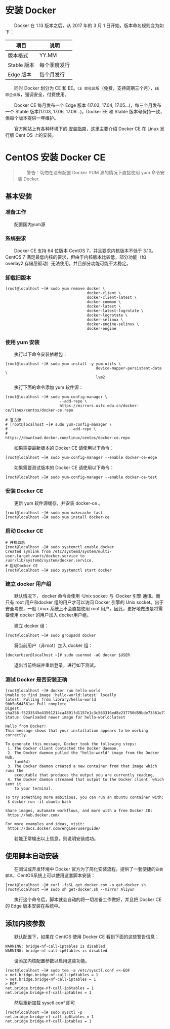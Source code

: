 # 安装 Docker

　　Docker 在 1.13 版本之后，从 2017 年的 3 月 1 日开始，版本命名规则变为如下：

| 项目 | 说明 |
| --- | --- |
| 版本格式 | YY.MM |
| Stable 版本 | 每个季度发行 |
| Edge 版本 | 每个月发行 |

　　同时 Docker 划分为 CE 和 EE。`CE 即社区版`（免费，支持周期三个月），`EE 即企业版`，强调安全，付费使用。

　　Docker CE 每月发布一个 Edge 版本 (17.03, 17.04, 17.05...)，每三个月发布一个 Stable 版本(17.03, 17.06, 17.09...)，Docker EE 和 Stable 版本号保持一致，但每个版本提供一年维护。

　　官方网站上有各种环境下的 [安装指南](https://docs.docker.com/install/)，这里主要介绍 Docker CE 在 Linux 发行版 Cent OS 上的安装。

# CentOS 安装 Docker CE

> 　　警告：切勿在没有配置 Docker YUM 源的情况下直接使用 yum 命令安装 Docker.

## 基本安装

### 准备工作

　　配置国内yum源

### 系统要求
　　Docker CE 支持 64 位版本 CentOS 7，并且要求内核版本不低于 3.10。 CentOS 7 满足最低内核的要求，但由于内核版本比较低，部分功能（如 overlay2 存储层驱动）无法使用，并且部分功能可能不太稳定。

### 卸载旧版本

```
[root@localhost ~]# sudo yum remove docker \
									docker-client \
									docker-client-latest \
									docker-common \
									docker-latest \
									docker-latest-logrotate \
									docker-logrotate \
									docker-selinux \
									docker-engine-selinux \
									docker-engine
```

### 使用 yum 安装

　　执行以下命令安装依赖包：

```
[root@localhost ~]# sudo yum install -y yum-utils \
										device-mapper-persistent-data \
										lvm2
```

　　执行下面的命令添加 yum 软件源：

```
[root@localhost ~]# sudo yum-config-manager \
						--add-repo \
						https://mirrors.ustc.edu.cn/docker-ce/linux/centos/docker-ce.repo

# 官方源
# [root@localhost ~]# sudo yum-config-manager \
# 							--add-repo \
# 							https://download.docker.com/linux/centos/docker-ce.repo
```

　　如果需要最新版本的 Docker CE 请使用以下命令：

```
[root@localhost ~]# sudo yum-config-manager --enable docker-ce-edge
```

　　如果需要测试版本的 Docker CE 请使用以下命令：

```
[root@localhost ~]# sudo yum-config-manager --enable docker-ce-test
```

### 安装 Docker CE

　　更新 yum 软件源缓存，并安装 docker-ce 。

```
[root@localhost ~]# sudo yum makecache fast
[root@localhost ~]# sudo yum install docker-ce
```

### 启动 Docker CE

```
# 开机自启
[root@localhost ~]# sudo systemctl enable docker
Created symlink from /etc/systemd/system/multi-user.target.wants/docker.service to /usr/lib/systemd/system/docker.service.
# 启动Docker CE
[root@localhost ~]# sudo systemctl start docker
```

### 建立 docker 用户组

　　默认情况下， docker 命令会使用 ·Unix socket· 与 ·Docker 引擎·通讯。而只有 root 用户和docker 组的用户才可以访问 Docker 引擎的 Unix socket。出于安全考虑，一般 Linux 系统上不会直接使用 root 用户。因此，更好地做法是将需要使用 docker 的用户加入 docker用户组。

　　建立 docker 组：

```
[root@localhost ~]# sudo groupadd docker
```

　　将当前用户（非root）加入 docker 组：

```
[dockerUser@localhost ~]# sudo usermod -aG docker $USER
```

　　退出当前终端并重新登录，进行如下测试。

### 测试 Docker 是否安装正确

```
[root@localhost ~]# docker run hello-world
Unable to find image 'hello-world:latest' locally
latest: Pulling from library/hello-world
9bb5a5d4561a: Pull complete
Digest: sha256:f5233545e43561214ca4891fd1157e1c3c563316ed8e237750d59bde73361e77
Status: Downloaded newer image for hello-world:latest

Hello from Docker!
This message shows that your installation appears to be working correctly.

To generate this message, Docker took the following steps:
 1. The Docker client contacted the Docker daemon.
 2. The Docker daemon pulled the "hello-world" image from the Docker Hub.
    (amd64)
 3. The Docker daemon created a new container from that image which runs the
    executable that produces the output you are currently reading.
 4. The Docker daemon streamed that output to the Docker client, which sent it
    to your terminal.

To try something more ambitious, you can run an Ubuntu container with:
 $ docker run -it ubuntu bash

Share images, automate workflows, and more with a free Docker ID:
 https://hub.docker.com/

For more examples and ideas, visit:
 https://docs.docker.com/engine/userguide/
```

　　若能正常输出以上信息，则说明安装成功。

## 使用脚本自动安装

　　在测试或开发环境中 Docker 官方为了简化安装流程，提供了一套便捷的`安装脚本`，CentOS系统上可以使用这套脚本安装：

```
[root@localhost ~]# curl -fsSL get.docker.com -o get-docker.sh
[root@localhost ~]# sudo sh get-docker.sh --mirror Aliyun
```

　　执行这个命令后，脚本就会自动的将一切准备工作做好，并且把 Docker CE 的 Edge 版本安装在系统中。


## 添加内核参数

　　默认配置下，如果在 CentOS 使用 Docker CE 看到下面的这些警告信息：

```
WARNING: bridge-nf-call-iptables is disabled
WARNING: bridge-nf-call-ip6tables is disabled
```

　　请添加内核配置参数以启用这些功能。

```
[root@localhost ~]# sudo tee -a /etc/sysctl.conf <<-EOF
> net.bridge.bridge-nf-call-ip6tables = 1
> net.bridge.bridge-nf-call-iptables = 1
> EOF
net.bridge.bridge-nf-call-ip6tables = 1
net.bridge.bridge-nf-call-iptables = 1
```

　　然后重新加载 sysctl.conf 即可

```
[root@localhost ~]# sudo sysctl -p
net.bridge.bridge-nf-call-ip6tables = 1
net.bridge.bridge-nf-call-iptables = 1
```


